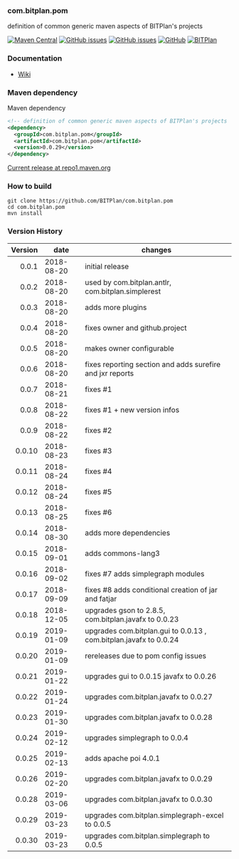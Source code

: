 ### com.bitplan.pom
definition of common generic maven aspects of BITPlan's projects


[![Maven Central](https://img.shields.io/maven-central/v/com.bitplan.pom/com.bitplan.pom.svg)](https://search.maven.org/artifact/com.bitplan.pom/com.bitplan.pom/0.0.29/jar)
[![GitHub issues](https://img.shields.io/github/issues/BITPlan/com.bitplan.pom.svg)](https://github.com/BITPlan/com.bitplan.pom/issues)
[![GitHub issues](https://img.shields.io/github/issues-closed/BITPlan/com.bitplan.pom.svg)](https://github.com/BITPlan/com.bitplan.pom/issues/?q=is%3Aissue+is%3Aclosed)
[![GitHub](https://img.shields.io/github/license/BITPlan/com.bitplan.pom.svg)](https://www.apache.org/licenses/LICENSE-2.0)
[![BITPlan](http://wiki.bitplan.com/images/wiki/thumb/3/38/BITPlanLogoFontLessTransparent.png/198px-BITPlanLogoFontLessTransparent.png)](http://www.bitplan.com)

### Documentation
* [Wiki]()
### Maven dependency

Maven dependency
```xml
<!-- definition of common generic maven aspects of BITPlan's projects  -->
<dependency>
  <groupId>com.bitplan.pom</groupId>
  <artifactId>com.bitplan.pom</artifactId>
  <version>0.0.29</version>
</dependency>
```

[Current release at repo1.maven.org](http://repo1.maven.org/maven2/com/bitplan/pom/com.bitplan.pom/0.0.29/)

### How to build
```
git clone https://github.com/BITPlan/com.bitplan.pom
cd com.bitplan.pom
mvn install
```
### Version History
| Version | date      | changes
| ------: | --------- | -----------------
|  0.0.1  | 2018-08-20 | initial release
|  0.0.2  | 2018-08-20 | used by com.bitplan.antlr, com.bitplan.simplerest
|  0.0.3  | 2018-08-20 | adds more plugins
|  0.0.4  | 2018-08-20 | fixes owner and github.project
|  0.0.5  | 2018-08-20 | makes owner configurable
|  0.0.6  | 2018-08-20 | fixes reporting section and adds surefire and jxr reports
|  0.0.7  | 2018-08-21 | fixes #1
|  0.0.8  | 2018-08-22 | fixes #1 + new version infos
|  0.0.9  | 2018-08-22 | fixes #2
| 0.0.10  | 2018-08-23 | fixes #3
| 0.0.11  | 2018-08-24 | fixes #4
| 0.0.12  | 2018-08-24 | fixes #5
| 0.0.13  | 2018-08-25 | fixes #6
| 0.0.14  | 2018-08-30 | adds more dependencies
| 0.0.15  | 2018-09-01 | adds commons-lang3
| 0.0.16  | 2018-09-02 | fixes #7 adds simplegraph modules
| 0.0.17  | 2018-09-09 | fixes #8 adds conditional creation of jar and fatjar
| 0.0.18  | 2018-12-05 | upgrades gson to 2.8.5, com.bitplan.javafx to 0.0.23
| 0.0.19  | 2019-01-09 | upgrades com.bitplan.gui to 0.0.13 , com.bitplan.javafx to 0.0.24
| 0.0.20  | 2019-01-09 | rereleases due to pom config issues
| 0.0.21  | 2019-01-22 | upgrades gui to 0.0.15 javafx to 0.0.26
| 0.0.22  | 2019-01-24 | upgrades com.bitplan.javafx to 0.0.27
| 0.0.23  | 2019-01-30 | upgrades com.bitplan.javafx to 0.0.28
| 0.0.24  | 2019-02-12 | upgrades simplegraph to 0.0.4
| 0.0.25  | 2019-02-13 | adds apache poi 4.0.1
| 0.0.26  | 2019-02-20 | upgrades com.bitplan.javafx to 0.0.29
| 0.0.28  | 2019-03-06 | upgrades com.bitplan.javafx to 0.0.30
| 0.0.29  | 2019-03-23 | upgrades com.bitplan.simplegraph-excel to 0.0.5
| 0.0.30  | 2019-03-23 | upgrades com.bitplan.simplegraph to 0.0.5
